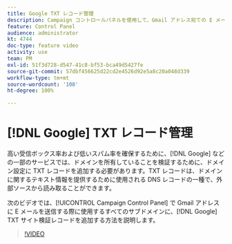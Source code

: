 ```yaml
---
title: Google TXT レコード管理
description: Campaign コントロールパネルを使用して、Gmail アドレス宛ての E メール送信に使用するすべてのサブドメインに Google TXT サイト検証レコードを追加できます。
feature: Control Panel
audience: administrator
kt: 4744
doc-type: feature video
activity: use
team: PM
exl-id: 51f3d728-d547-41c8-bf53-bca49d5427fe
source-git-commit: 57dbf456625d22cd2e4526d92e5a8c20a048d339
workflow-type: tm+mt
source-wordcount: '108'
ht-degree: 100%

---
```


# [!DNL Google] TXT レコード管理

高い受信ボックス率および低いスパム率を確保するために、[!DNL Google] などの一部のサービスでは、ドメインを所有していることを検証するために、ドメイン設定に TXT レコードを追加する必要があります。TXT レコードは、ドメインに関するテキスト情報を提供するために使用される DNS レコードの一種で、外部ソースから読み取ることができます。

次のビデオでは、[!UICONTROL Campaign Control Panel] で Gmail アドレスに E メールを送信する際に使用するすべてのサブドメインに、[!DNL Google] TXT サイト検証レコードを追加する方法を説明します。

>[!VIDEO](https://video.tv.adobe.com/v/32369?quality=12)
